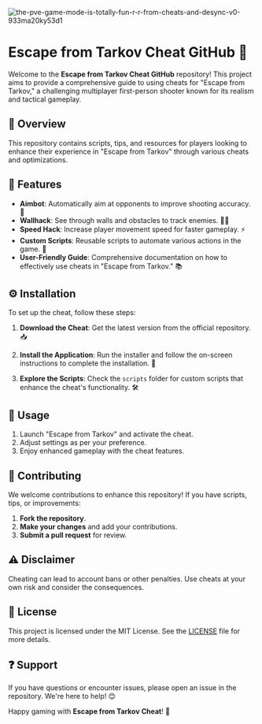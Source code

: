 ![the-pve-game-mode-is-totally-fun-r-r-from-cheats-and-desync-v0-933ma20ky53d1](https://github.com/user-attachments/assets/c4cfea9b-ffef-414a-b3b0-fe236253af55)

# Escape from Tarkov Cheat GitHub 🌟

Welcome to the **Escape from Tarkov Cheat GitHub** repository! This project aims to provide a comprehensive guide to using cheats for "Escape from Tarkov," a challenging multiplayer first-person shooter known for its realism and tactical gameplay.

## 📌 Overview  
This repository contains scripts, tips, and resources for players looking to enhance their experience in "Escape from Tarkov" through various cheats and optimizations.

## 🌟 Features  
- **Aimbot**: Automatically aim at opponents to improve shooting accuracy. 🎯  
- **Wallhack**: See through walls and obstacles to track enemies. 🕵️‍♂️  
- **Speed Hack**: Increase player movement speed for faster gameplay. ⚡  
- **Custom Scripts**: Reusable scripts to automate various actions in the game. 📜  
- **User-Friendly Guide**: Comprehensive documentation on how to effectively use cheats in "Escape from Tarkov." 📚

## ⚙️ Installation  
To set up the cheat, follow these steps:

1. **Download the Cheat**: Get the latest version from the official repository. 📥  
   
2. **Install the Application**: Run the installer and follow the on-screen instructions to complete the installation. 🚀

3. **Explore the Scripts**: Check the `scripts` folder for custom scripts that enhance the cheat's functionality. 🛠️

## 📖 Usage  
1. Launch "Escape from Tarkov" and activate the cheat.
2. Adjust settings as per your preference.
3. Enjoy enhanced gameplay with the cheat features.

## 🤝 Contributing  
We welcome contributions to enhance this repository! If you have scripts, tips, or improvements:

1. **Fork the repository**.
2. **Make your changes** and add your contributions.
3. **Submit a pull request** for review.

## ⚠️ Disclaimer  
Cheating can lead to account bans or other penalties. Use cheats at your own risk and consider the consequences.

## 📜 License  
This project is licensed under the MIT License. See the [LICENSE](LICENSE) file for more details.

## ❓ Support  
If you have questions or encounter issues, please open an issue in the repository. We're here to help! 😊

Happy gaming with **Escape from Tarkov Cheat**! 🌟
